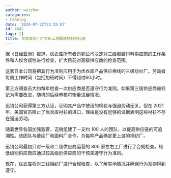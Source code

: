 ```yaml
---
author: weizhan
categories:
- CSRblog
date: '2024-07-22T23:35:07'
id: 4642
tags: []
title: 优衣库验厂扩大到上游服装材料供应商
---
```


据《日经亚洲》报道，优衣库所有者迅销公司决定对三级服装材料供应商的工作条件和人权合规性进行检查，扩大目前对高级供应商的检查范围。

这家日本公司将把其行为准则应用于为优衣库产品供应棉线的三级纺纱厂。劳动者每周工作时间（包括加班时间）不得超过60小时。

  
第三方调查员大约每年检查一次供应商是否遵守行为准则。如果第三级供应商被标记为需要改进，随机的后续审核将衡量进展情况。

迅销公司获得第三方认证，证明其产品中使用的棉花与强迫劳动无关。但在 2021
年，美国官员阻止了优衣库衬衫的进口，理由是没有足够的证据表明这些衬衫不存在强迫劳动。

随着世界各国加强监管，迅销组建了一支约 100 人的团队，以提高供应链的可追溯性。该团队与缝纫厂和面料厂合作，为每种产品确定更上游的棉纺厂。

迅销公司最初只对一级和二级供应商运营的 800 家左右工厂进行了合规检查。较低级别供应商应通过较高级别供应商的干预来遵守行为准则。

现在，优衣库将对三线棉纺厂进行合规检查，以了解实地情况并确保行为准则得到遵守。

